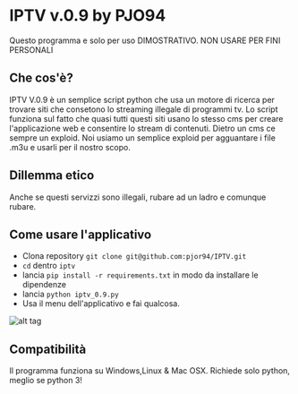 # IPTV v.0.9 by PJO94

   
Questo programma e solo per uso DIMOSTRATIVO. NON USARE PER FINI PERSONALI
   

## Che cos'è?

IPTV V.0.9 è un semplice script python che usa un motore di ricerca per trovare siti che consetono lo streaming
illegale di programmi tv.
Lo script funziona sul fatto che quasi tutti questi siti usano lo stesso cms per creare l'applicazione web e
consentire lo stream di contenuti.
Dietro un cms ce sempre un exploid.
Noi usiamo un semplice exploid per agguantare i file .m3u e usarli per il nostro scopo.

## Dillemma etico
Anche se questi servizzi sono illegali, rubare ad un ladro e comunque rubare.


## Come usare l'applicativo
    
* Clona repository `git clone git@github.com:pjor94/IPTV.git`
* `cd` dentro `iptv`
* lancia `pip install -r requirements.txt` in modo da installare le dipendenze
* lancia `python iptv_0.9.py`
* Usa il menu dell'applicativo e fai qualcosa.

![alt tag](screenshot/demo.jpg)



## Compatibilità

Il programma funziona su Windows,Linux & Mac OSX. Richiede solo python, meglio se python 3!
